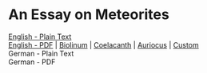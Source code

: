 # An Essay on Meteorites

[English - Plain Text](full-text-english.md)  
[English - PDF](https://cdn.solaranamnesis.com/RPGreg/greg_essay_on_meteorites_1855_english.pdf) | [Biolinum](https://cdn.solaranamnesis.com/RPGreg/greg_essay_on_meteorites_1855_english_biolinum.pdf) | [Coelacanth](https://cdn.solaranamnesis.com/RPGreg/greg_essay_on_meteorites_1855_english_coelacanth.pdf) | [Auriocus](https://cdn.solaranamnesis.com/RPGreg/greg_essay_on_meteorites_1855_english_aurical.pdf) | [Custom](https://cdn.solaranamnesis.com/RPGreg/greg_essay_on_meteorites_1855_english_custom.pdf)  
German - Plain Text  
German - PDF  
